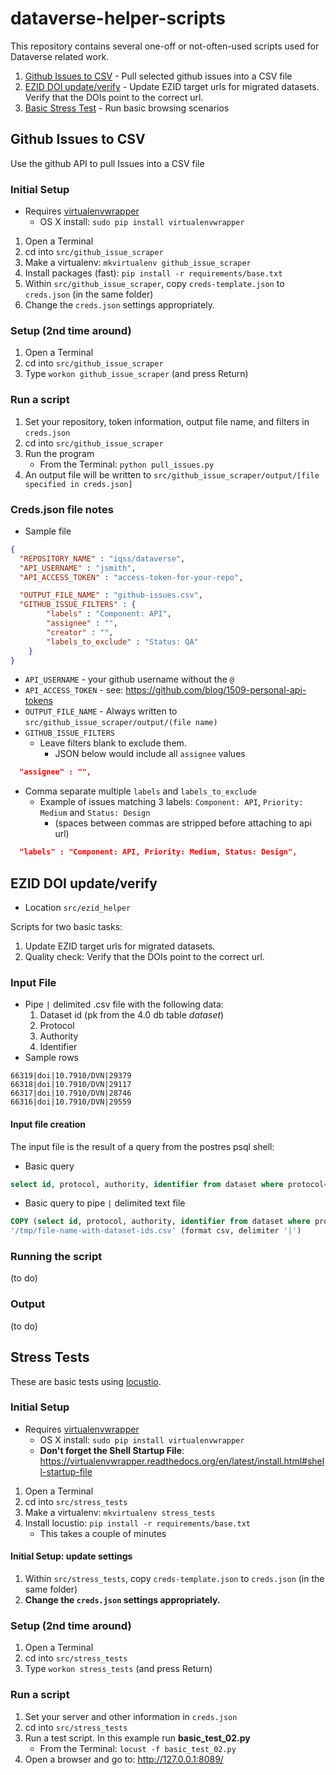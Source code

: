# dataverse-helper-scripts

This repository contains several one-off or not-often-used scripts used for Dataverse related work.

1. [Github Issues to CSV](#github-issues-to-csv) - Pull selected github issues into a CSV file
2. [EZID DOI update/verify](#ezid-doi-updateverify) - Update EZID target urls for migrated datasets.  Verify that the DOIs point to the correct url.
3. [Basic Stress Test](#stress-tests) - Run basic browsing scenarios


## Github Issues to CSV

Use the github API to pull Issues into a CSV file

### Initial Setup

- Requires [virtualenvwrapper](https://virtualenvwrapper.readthedocs.org/en/latest/install.html)
    - OS X install: ```sudo pip install virtualenvwrapper```

1. Open a Terminal    
1. cd into ```src/github_issue_scraper```
1. Make a virtualenv: ```mkvirtualenv github_issue_scraper```
1. Install packages (fast): ```pip install -r requirements/base.txt```
1. Within ```src/github_issue_scraper```, copy ```creds-template.json``` to ```creds.json``` (in the same folder)
1. Change the ```creds.json``` settings appropriately.

### Setup (2nd time around)

1. Open a Terminal    
1. cd into ```src/github_issue_scraper```
1. Type ```workon github_issue_scraper``` (and press Return)

### Run a script

1. Set your repository, token information, output file name, and filters in ```creds.json```
1. cd into ```src/github_issue_scraper```
1. Run the program
    - From the Terminal: ```python pull_issues.py```
1. An output file will be written to ```src/github_issue_scraper/output/[file specified in creds.json]```

### Creds.json file notes

- Sample file

```json
{       
  "REPOSITORY_NAME" : "iqss/dataverse",
  "API_USERNAME" : "jsmith",
  "API_ACCESS_TOKEN" : "access-token-for-your-repo",

  "OUTPUT_FILE_NAME" : "github-issues.csv",
  "GITHUB_ISSUE_FILTERS" : {
        "labels" : "Component: API",
        "assignee" : "",
        "creator" : "",
        "labels_to_exclude" : "Status: QA"
    }
}
```

- ```API_USERNAME``` - your github username without the ```@```
- ```API_ACCESS_TOKEN``` - see: https://github.com/blog/1509-personal-api-tokens
- ```OUTPUT_FILE_NAME``` - Always written to ```src/github_issue_scraper/output/(file name)```
- ```GITHUB_ISSUE_FILTERS```
  - Leave filters blank to exclude them.  
    - JSON below would include all ``assignee`` values

```json
  "assignee" : "",
```

  - Comma separate multiple ```labels``` and ```labels_to_exclude```
    - Example of issues matching 3 labels: ```Component: API```, ```Priority: Medium``` and ```Status: Design```
      - (spaces between commas are stripped before attaching to api url)
```json
  "labels" : "Component: API, Priority: Medium, Status: Design",
```


## EZID DOI update/verify

* Location ```src/ezid_helper```

Scripts for two basic tasks:
  1. Update EZID target urls for migrated datasets.  
  2. Quality check: Verify that the DOIs point to the correct url.

### Input File

- Pipe ```|``` delimited .csv file with the following data:
  1.  Dataset id (pk from the 4.0 db table *dataset*)
  2.  Protocol 
  3.  Authority
  4.  Identifier
- Sample rows
```text
66319|doi|10.7910/DVN|29379
66318|doi|10.7910/DVN|29117
66317|doi|10.7910/DVN|28746
66316|doi|10.7910/DVN|29559
```

#### Input file creation

The input file is the result of a query from the postres psql shell:

* Basic query
```sql
select id, protocol, authority, identifier from dataset where protocol='doi' and authority='10.7910/DVN' order by id desc;
```

* Basic query to pipe ```|``` delimited text file

```sql
COPY (select id, protocol, authority, identifier from dataset where protocol='doi' and authority='10.7910/DVN' order by id desc) TO
'/tmp/file-name-with-dataset-ids.csv' (format csv, delimiter '|')
```

### Running the script
(to do)

### Output
(to do)


## Stress Tests

These are basic tests using [locustio](http://docs.locust.io/en/latest/quickstart.html).

### Initial Setup


- Requires [virtualenvwrapper](https://virtualenvwrapper.readthedocs.org/en/latest/install.html)
    - OS X install: ```sudo pip install virtualenvwrapper```
    - **Don't forget the Shell Startup File**: https://virtualenvwrapper.readthedocs.org/en/latest/install.html#shell-startup-file

1. Open a Terminal    
1. cd into ```src/stress_tests```
1. Make a virtualenv: ```mkvirtualenv stress_tests```
1. Install locustio: ```pip install -r requirements/base.txt```
    - This takes a couple of minutes

#### Initial Setup: update settings

1. Within ```src/stress_tests```, copy ```creds-template.json``` to ```creds.json``` (in the same folder)
1. **Change the ```creds.json``` settings appropriately.**

### Setup (2nd time around)

1. Open a Terminal    
1. cd into ```src/stress_tests```
1. Type ```workon stress_tests``` (and press Return)

### Run a script

1. Set your server and other information in ```creds.json```
1. cd into ```src/stress_tests```
1. Run a test script.  In this example run **basic_test_02.py**
    - From the Terminal: ```locust -f basic_test_02.py```
1. Open a browser and go to: http://127.0.0.1:8089/
